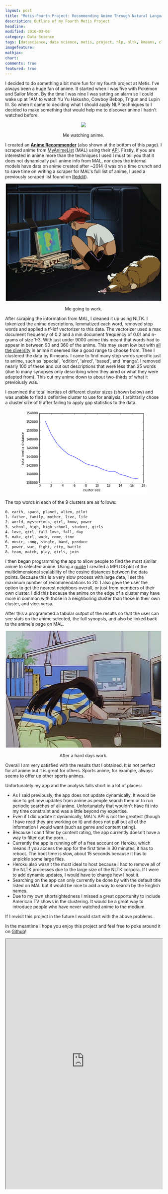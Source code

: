 ```yaml
---
layout: post
title: "Metis-Fourth Project: Recommending Anime Through Natural Language Processing of Descriptions"
description: Outline of my Fourth Metis Project
headline:
modified: 2016-03-04
category: Data Science
tags: [datascience, data science, metis, project, nlp, nltk, kmeans, clustering, anime, recommender, recommendation]
imagefeature:
mathjax:
chart:
comments: true
featured: true
---
```


I decided to do something a bit more fun for my fourth project at Metis. I've always been a huge fan of anime. It started when I was five with Pokémon and Sailor Moon. By the time I was nine I was setting an alarm so I could wake up at 1AM to watch Yu Yu Hakusho, Cowboy Bebop, Trigun and Lupin III. So when it came to deciding what I should apply NLP techniques to I decided to make something that would help me to discover anime I hadn't watched before.

<div align="center">
    <img src="/assets/metis_fourth_project/umaru.gif">
    <p>Me watching anime.</p>
</div>

I created an <a href="https://anime-recommender.herokuapp.com/">**Anime Recommender**</a> (also shown at the bottom of this page). I scraped anime from <a href="http://myanimelist.net/">MyAnimeList</a> (MAL) using their <a href="http://myanimelist.net/modules.php?go=api">API</a>. Firstly, if you are interested in anime more than the techniques I used I must tell you that it does not dynamically pull anime info from MAL, nor does the internal models have data on anime created after ~2014 (I was on a time crunch and to save time on writing a scraper for MAL's full list of anime, I used a previously scraped list found on <a href="https://www.reddit.com/r/anime/comments/2meyo4/myanimelist_data_analysis/">Reddit</a>).

<div align="center">
    <img src="/assets/metis_fourth_project/edatcomputer.gif">
    <p>Me going to work.</p>
</div>

After scraping the information from MAL, I cleaned it up using NLTK. I tokenized the anime descriptions, lemmatized each word, removed stop words and applied a tf-idf vectorizer to this data. The vectorizer used a max document frequency of 0.2 and a min document frequency of 0.01 and n-grams of size 1-3. With just under 9000 anime this meant that words had to appear in between 90 and 360 of the anime. This may seem low but with <a href="http://myanimelist.net/anime.php">all the diversity</a> in anime it seemed like a good range to choose from. Then I clustered the data by K-means. I came to find many stop words specific just to anime, such as 'special', 'edition', 'aired', 'based', and 'manga'. I removed nearly 100 of these and cut out descriptions that were less than 25 words (due to many synopses only describing when they aired or what they were adapted from). This cut my anime down to about two-thirds of what it previoiusly was.

I examined the total inertias of different cluster sizes (shown below) and was unable to find a definitive cluster to use for analysis. I arbitrarily chose a cluster size of 9 after failing to apply gap statistics to the data.

<div align="center">
    <img src="/assets/metis_fourth_project/inertias.png">
</div>

The top words in each of the 9 clusters are as follows:

    0. earth, space, planet, alien, pilot
    1. father, family, mother, live, life
    2. world, mysterious, girl, know, power
    3. school, high, high school, student, girls
    4. love, girl, fall love, fall, day
    5. make, girl, work, come, time
    6. music, song, single, band, produce
    7. power, war, fight, city, battle
    8. team, match, play, girls, join

I then began programming the app to allow people to find the most similar anime to selected anime. Using a [guide](http://brandonrose.org/clustering) I created a MPLD3 plot of the multidimensional scalability of the cosine distances between the data points. Because this is a very slow process with large data, I set the maximum number of recommendations to 20. I also gave the user the option to get the nearest neighbors overall, or just from members of their own cluster. I did this because the anime on the edge of a cluster may have more in common with those in a neighboring cluster than those in their own cluster, and vice-versa.

After this a programmed a tabular output of the results so that the user can see stats on the anime selected, the full synopsis, and also be linked back to the anime's page on MAL.

<div align="center">
    <img src="/assets/metis_fourth_project/girlasleepatcomputer.gif">
    <p>After a hard days work.</p>
</div>

Overall I am very satisfied with the results that I obtained. It is not perfect for all anime but it is great for others. Sports anime, for example, always seems to offer up other sports animes.

Unfortunately my app and the analysis falls short in a lot of places:

* As I said previously, the app does not update dynamically. It would be nice to get new updates from anime as people search them or to run periodic searches of all anime. Unfortunately that wouldn't have fit into my time constraint and was a little beyond my expertise.
* Even if I did update it dynamically, MAL's API is not the greatest (though I have read they are working on it) and does not pull out all of the information I would want (such as genre and content rating).
* Because I can't filter by content rating, the app currently doesn't have a way to filter out the porn...
* Currently the app is running off of a free account on Heroku, which means if you access the app for the first time in 30 minutes, it has to reboot. The boot time is slow, about 15 seconds because it has to unpickle some large files.
* Heroku also wasn't the most ideal to host because I had to remove all of the NLTK processes due to the large size of the NLTK corpora. If I were to add dynamic updates, I would have to change how I host it.
* Searching on the app can only currently be done by with the default title listed on MAL but it would be nice to add a way to search by the English names.
* Due to my own shortsightedness I missed a great opportunity to include American TV shows in the clustering. It would be a great way to introduce people who have never watched anime to the medium.

If I revisit this project in the future I would start with the above problems.

In the meantime I hope you enjoy this project and feel free to poke around it on [Github](https://github.com/kennmyers/Metis-Projects/tree/master/fletcher/anime_clusterer)!


<iframe
 src="https://anime-recommender.herokuapp.com/"
 width="100%" height="800">
  <p>
    <a href="https://anime-recommender.herokuapp.com">
      Fallback link for browsers that, unlikely, don't support frames
    </a>
  </p>
</iframe>
